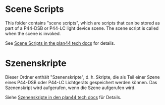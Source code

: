 # Scene Scripts

This folder contains "scene scripts", which are scripts that can be stored as part of a P44-DSB or P44-LC light device scene. The scene script is called when the scene is invoked.

See [Scene Scripts in the plan44 tech docs](https://plan44.ch/p44-techdocs/en/tutorials/sceneediting/) for details.


# Szenenskripte

Dieser Ordner enthält "Szenenskripte", d. h. Skripte, die als Teil einer Szene eines P44-DSB oder P44-LC Lichtgeräts gespeichert werden können. Das Szenenskript wird aufgerufen, wenn die Szene aufgerufen wird.

Siehe [Szenenskripte in den plan44 tech docs](https://plan44.ch/p44-techdocs/de/tutorials/sceneediting/) für Details.
